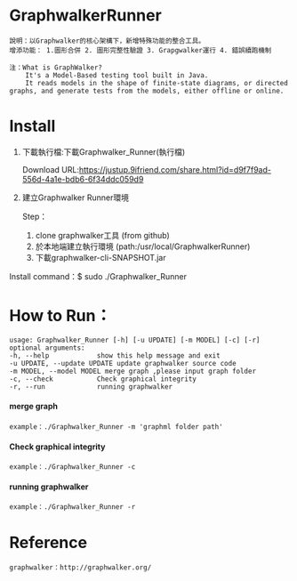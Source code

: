 # GraphwalkerRunner
    說明：以Graphwalker的核心架構下，新增特殊功能的整合工具。
    增添功能： 1.圖形合併 2. 圖形完整性驗證 3. Grapgwalker運行 4. 錯誤續跑機制
    
    注：What is GraphWalker?
        It's a Model-Based testing tool built in Java. 
        It reads models in the shape of finite-state diagrams, or directed graphs, and generate tests from the models, either offline or online.
# Install 

1. 下載執行檔:下載Graphwalker_Runner(執行檔)

    Download URL:https://justup.9ifriend.com/share.html?id=d9f7f9ad-556d-4a1e-bdb6-6f34ddc059d9

2. 建立Graphwalker Runner環境

    Step：
    1. clone graphwalker工具 (from github)
    2. 於本地端建立執行環境 (path:/usr/local/GraphwalkerRunner)
    3. 下載graphwalker-cli-SNAPSHOT.jar

Install command：$ sudo ./Graphwalker_Runner


# How to Run：

    usage: Graphwalker_Runner [-h] [-u UPDATE] [-m MODEL] [-c] [-r]
    optional arguments:
    -h, --help            show this help message and exit
    -u UPDATE, --update UPDATE update graphwalker source code
    -m MODEL, --model MODEL merge graph ,please input graph folder
    -c, --check           Check graphical integrity
    -r, --run             running graphwalker

#### merge graph
    example：./Graphwalker_Runner -m 'graphml folder path'
#### Check graphical integrity
    example：./Graphwalker_Runner -c
#### running graphwalker
    example：./Graphwalker_Runner -r

# Reference
    graphwalker：http://graphwalker.org/
